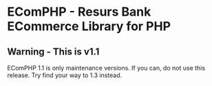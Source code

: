 # EComPHP - Resurs Bank ECommerce Library for PHP #

## Warning - This is v1.1

EComPHP 1.1 is only maintenance versions. If you can, do not use this release. Try find your way to 1.3 instead.
